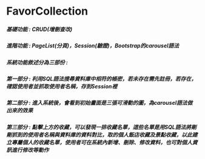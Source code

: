# FavorCollection
 
##### 基礎功能 : CRUD(增刪查改)

##### 進階功能 : PageList(分頁)，Session(驗證)，Bootstrap的carousel語法

##### 系統功能敘述分為三部份 :

##### 第一部分 : 利用SQL語法搜尋資料庫中相符的帳密，若未存在需先註冊，若存在，確認使用者並抓取使用者名稱，存到Session裡

##### 第二部分 : 進入系統後，會看到初始畫面是三張可滑動的圖，為carousel語法做出來的效果

##### 第三部分 : 點擊上方的收藏，可以發現一排收藏名單，這些名單是用SQL語法將剛剛抓到的使用者名稱與資料庫的資料對比，取的個人飯店收藏及景點收藏，以此建立專屬個人的收藏名單，使用者可在系統內新增、刪除、修改資料，也可對個人資訊進行修改等動作